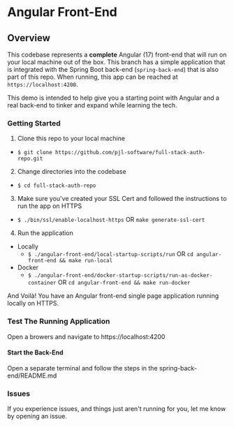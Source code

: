 # Angular Front-End

## Overview

This codebase represents a **complete** Angular (17) front-end that will run on your local
machine out of the box. This branch has a simple application that is integrated with the Spring Boot back-end (`spring-back-end`) that is also part of this repo. When running, this app can be reached at `https://localhost:4200`.

This demo is intended to help give you a starting point with Angular and a real back-end
to tinker and expand while learning the tech.

### Getting Started

1. Clone this repo to your local machine

- `$ git clone https://github.com/pjl-software/full-stack-auth-repo.git`

2. Change directories into the codebase

- `$ cd full-stack-auth-repo`

3. Make sure you've created your SSL Cert and followed the instructions to run the app on HTTPS

- `$ ./bin/ssl/enable-localhost-https` OR `make generate-ssl-cert`

4. Run the application

- Locally
  - `$ ./angular-front-end/local-startup-scripts/run` OR `cd angular-front-end && make run-local`
- Docker
  - `$ ./angular-front-end/docker-startup-scripts/run-as-docker-container` OR `cd angular-front-end && make run-docker`

And Voilà! You have an Angular front-end single page application running locally on HTTPS.

### Test The Running Application

Open a browers and navigate to https://localhost:4200

#### Start the Back-End

Open a separate terminal and follow the steps in the spring-back-end/README.md

### Issues

If you experience issues, and things just aren't running for you, let me know by opening an issue.
